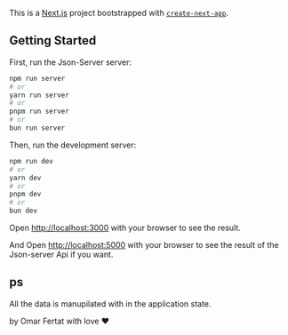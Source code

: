 This is a [Next.js](https://nextjs.org/) project bootstrapped with [`create-next-app`](https://github.com/vercel/next.js/tree/canary/packages/create-next-app).

## Getting Started

First, run the Json-Server server:

```bash
npm run server
# or
yarn run server
# or
pnpm run server
# or
bun run server
```

Then, run the development server:

```bash
npm run dev
# or
yarn dev
# or
pnpm dev
# or
bun dev
```
Open [http://localhost:3000](http://localhost:3000) with your browser to see the result.

And Open [http://localhost:5000](http://localhost:5000) with your browser to see the result of the Json-server Api if you want.

## ps
All the data is manupilated with in the application state.

by Omar Fertat with love ❤️

